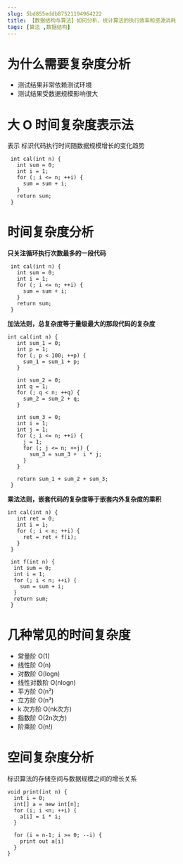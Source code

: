 ```yaml
---
slug: 5bd855eddb87521194964222
title: 【数据结构与算法】如何分析、统计算法的执行效率和资源消耗
tags: [算法 ,数据结构]
---
```


# 为什么需要复杂度分析

* 测试结果非常依赖测试环境
* 测试结果受数据规模影响很大

# 大 O 时间复杂度表示法
表示 标识代码执行时间随数据规模增长的变化趋势

```
 int cal(int n) {
   int sum = 0;
   int i = 1;
   for (; i <= n; ++i) {
     sum = sum + i;
   }
   return sum;
 }
```

# 时间复杂度分析

**只关注循环执行次数最多的一段代码**
```
 int cal(int n) {
   int sum = 0;
   int i = 1;
   for (; i <= n; ++i) {
     sum = sum + i;
   }
   return sum;
 }
```
**加法法则，总复杂度等于量级最大的那段代码的复杂度**
```
int cal(int n) {
   int sum_1 = 0;
   int p = 1;
   for (; p < 100; ++p) {
     sum_1 = sum_1 + p;
   }

   int sum_2 = 0;
   int q = 1;
   for (; q < n; ++q) {
     sum_2 = sum_2 + q;
   }

   int sum_3 = 0;
   int i = 1;
   int j = 1;
   for (; i <= n; ++i) {
     j = 1; 
     for (; j <= n; ++j) {
       sum_3 = sum_3 +  i * j;
     }
   }

   return sum_1 + sum_2 + sum_3;
 }
```
**乘法法则，嵌套代码的复杂度等于嵌套内外复杂度的乘积**
```
int cal(int n) {
   int ret = 0; 
   int i = 1;
   for (; i < n; ++i) {
     ret = ret + f(i);
   } 
 } 

 int f(int n) {
  int sum = 0;
  int i = 1;
  for (; i < n; ++i) {
    sum = sum + i;
  } 
  return sum;
 }
```

# 几种常见的时间复杂度
* 常量阶 O(1)
* 线性阶 O(n)
* 对数阶 O(logn)
* 线性对数阶 O(nlogn)
* 平方阶 O(n²)
* 立方阶 O(n³)
* k 次方阶 O(nk次方)
* 指数阶 O(2n次方)
* 阶乘阶 O(n!)

# 空间复杂度分析
标识算法的存储空间与数据规模之间的增长关系
```
void print(int n) {
  int i = 0;
  int[] a = new int[n];
  for (i; i <n; ++i) {
    a[i] = i * i;
  }

  for (i = n-1; i >= 0; --i) {
    print out a[i]
  }
}
```
